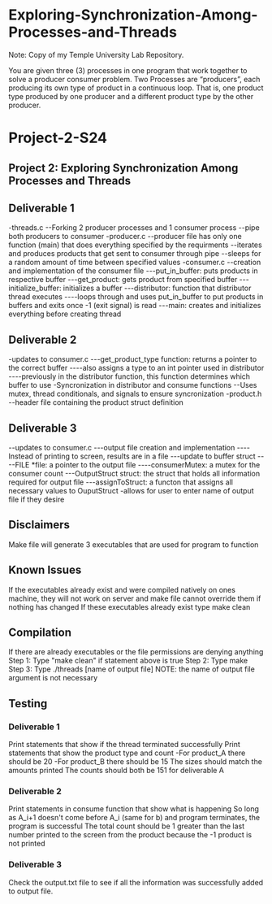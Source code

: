 # Exploring-Synchronization-Among-Processes-and-Threads
Note: Copy of my Temple University Lab Repository.

You are given three (3) processes in one program that work together to solve a producer  consumer problem. Two Processes are “producers”, each producing its own type of product in a  continuous loop. That is, one product type produced by one producer and a different product  type by the other producer.

# Project-2-S24
## Project 2: Exploring Synchronization Among Processes and Threads

## Deliverable 1
-threads.c
    --Forking 2 producer processes and 1 consumer process
    --pipe both producers to consumer
-producer.c
    --producer file has only one function (main) that does everything specified by the requirments
    --iterates and produces products that get sent to consumer through pipe
    --sleeps for a random amount of time between specified values
-consumer.c
    --creation and implementation of the consumer file
        ---put_in_buffer: puts products in respective buffer
        ---get_product: gets product from specified buffer
        ---initialize_buffer: initializes a buffer
        ---distributor: function that distributor thread executes
            ----loops through and uses put_in_buffer to put products in buffers and exits once -1 (exit signal) is read
        ---main: creates and initializes everything before creating thread
        
## Deliverable 2
-updates to consumer.c
    ---get_product_type function: returns a pointer to the correct buffer
        ----also assigns a type to an int pointer used in distributor
        ----previously in the distributor function, this function determines which buffer to use
-Syncronization in distributor and consume functions
    --Uses mutex, thread conditionals, and signals to ensure syncronization
-product.h
    --header file containing the product struct definition

## Deliverable 3
--updates to consumer.c
    ---output file creation and implementation
        ----Instead of printing to screen, results are in a file
    ---update to buffer struct
        ----FILE *file: a pointer to the output file
        ----consumerMutex: a mutex for the consumer count
    ---OutputStruct struct: the struct that holds all information required for output file
    ---assignToStruct: a functon that assigns all necessary values to OuputStruct
-allows for user to enter name of output file if they desire

## Disclaimers
Make file will generate 3 executables that are used for program to function

## Known Issues
If the executables already exist and were compiled natively on ones machine, they will not work on server 
and make file cannot override them if nothing has changed
If these executables already exist type make clean

## Compilation
If there are already executables or the file permissions are denying anything
Step 1: Type "make clean" if statement above is true
Step 2: Type make
Step 3: Type ./threads [name of output file]
NOTE: the name of output file argument is not necessary

## Testing

### Deliverable 1
Print statements that show if the thread terminated successfully
Print statements that show the product type and count
    -For product_A there should be 20
    -For product_B there should be 15
The sizes should match the amounts printed 
The counts should both be 151 for deliverable A

### Deliverable 2
Print statements in consume function that show what is happening
So long as A_i+1 doesn't come before A_i (same for b) and program terminates, the program is successful
The total count should be 1 greater than the last number printed to the screen from the product because the -1 product is not printed

### Deliverable 3
Check the output.txt file to see if all the information was successfully added to output file.
